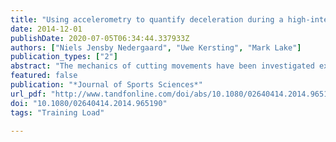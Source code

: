 ```yaml
---
title: "Using accelerometry to quantify deceleration during a high-intensity soccer turning manoeuvre"
date: 2014-12-01
publishDate: 2020-07-05T06:34:44.337933Z
authors: ["Niels Jensby Nedergaard", "Uwe Kersting", "Mark Lake"]
publication_types: ["2"]
abstract: "The mechanics of cutting movements have been investigated extensively, but few studies have considered the rapid deceleration phase prior to turning which has been linked to muscle damage. This study used accelerometry to examine the inﬂuence of turning intensity on the last three steps of a severe turn."
featured: false
publication: "*Journal of Sports Sciences*"
url_pdf: "http://www.tandfonline.com/doi/abs/10.1080/02640414.2014.965190"
doi: "10.1080/02640414.2014.965190"
tags: "Training Load"

---
```

